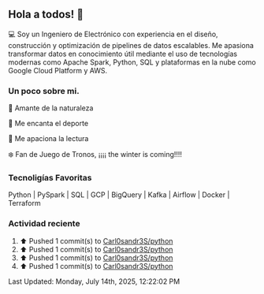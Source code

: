 ## Hola a todos! 👋
:computer: Soy un Ingeniero de Electrónico con experiencia en el diseño, construcción y optimización de pipelines de datos escalables. Me apasiona transformar datos en conocimiento útil mediante el uso de tecnologías modernas como Apache Spark, Python, SQL y plataformas en la nube como Google Cloud Platform y AWS.

### Un poco sobre mi.
:evergreen_tree: Amante de la naturaleza

:running: Me encanta el deporte

:scroll: Me apaciona la lectura

:snowflake: Fan de Juego de Tronos, ¡¡¡¡ the winter is coming!!!!

### Tecnoligías Favoritas
Python | PySpark | SQL | GCP | BigQuery | Kafka | Airflow | Docker | Terraform

### Actividad reciente

<!--RECENT_ACTIVITY:start-->
1. ⬆️ Pushed 1 commit(s) to [Carl0sandr3S/python](https://github.com/Carl0sandr3S/python)<br>
2. ⬆️ Pushed 1 commit(s) to [Carl0sandr3S/python](https://github.com/Carl0sandr3S/python)<br>
3. ⬆️ Pushed 1 commit(s) to [Carl0sandr3S/python](https://github.com/Carl0sandr3S/python)<br>
4. ⬆️ Pushed 1 commit(s) to [Carl0sandr3S/python](https://github.com/Carl0sandr3S/python)<br>
<!--RECENT_ACTIVITY:end-->
<!--RECENT_ACTIVITY:last_update-->
Last Updated: Monday, July 14th, 2025, 12:22:02 PM
<!--RECENT_ACTIVITY:last_update_end-->

<!--
**Carl0sandr3S/Carl0sandr3S** is a ✨ _special_ ✨ repository because its `README.md` (this file) appears on your GitHub profile.

Here are some ideas to get you started:

- 🔭 I’m currently working on ...
- 🌱 I’m currently learning ...
- 👯 I’m looking to collaborate on ...
- 🤔 I’m looking for help with ...
- 💬 Ask me about ...
- 📫 How to reach me: ...
- 😄 Pronouns: ...
- ⚡ Fun fact: ...
-->
